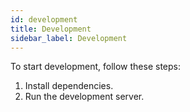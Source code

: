 ```yaml
---
id: development
title: Development
sidebar_label: Development
---
```



To start development, follow these steps:

1. Install dependencies.
2. Run the development server.
